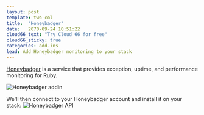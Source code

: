```yaml
---
layout: post
template: two-col
title:  "Honeybadger"
date:   2070-09-24 10:51:22
cloud66_text: "Try Cloud 66 for free"
cloud66_sticky: true
categories: add-ins
lead: Add Honeybadger monitoring to your stack
---
```


[Honeybadger](https://www.honeybadger.io/) is a service that provides exception, uptime, and performance monitoring for Ruby.

![Honeybadger addin](http://cdn.cloud66.com/images/help/addin_hb.png)

We'll then connect to your Honeybadger account and install it on your stack:
![Honeybadger API](http://cdn.cloud66.com/images/help/addin_example_honeybadger.png)